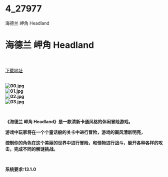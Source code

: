 # 4_27977
海德兰 岬角 Headland
# 海德兰 岬角 Headland
 <br/></br>
[下载地址](https://www.switch520.cc/article/27977 "下载地址")
<br/></br>

<p><strong><img title="00.jpg" src="https://www.switch520.cc/muke_img/2022_03_09_89fe8eb6e8010.jpg" alt="00.jpg"></strong><br>
<strong><img title="01.jpg" src="https://www.switch520.cc/muke_img/2022_03_09_dc0fdcab91b10.jpg" alt="01.jpg"></strong><br>
<strong><img title="02.jpg" src="https://www.switch520.cc/muke_img/2022_03_09_6604562e298e2.jpg" alt="02.jpg"></strong><br>
<strong><img title="03.jpg" src="https://www.switch520.cc/muke_img/2022_03_09_f1da8338e6819.jpg" alt="03.jpg">&nbsp;</strong></p>
<p>&nbsp;</p>
<p><strong>《海德兰 岬角 Headland》是一款清新卡通风格的休闲冒险游戏。</strong></p>
<p><strong>游戏中玩家将在一个个童话般的关卡中进行冒险，游戏的画风清新明亮，</strong></p>
<p><strong>控制你的角色在这个美丽的世界中进行冒险，和怪物进行战斗，躲开各种各样的攻击，完成不同的解谜挑战。</strong></p>
<p>&nbsp;</p>
<p><strong>系统要求:13.1.0</strong></p>



